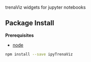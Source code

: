 trenaViz widgets for jupyter notebooks

Package Install
---------------

**Prerequisites**
- [node](http://nodejs.org/)

```bash
npm install --save ipyTrenaViz
```
